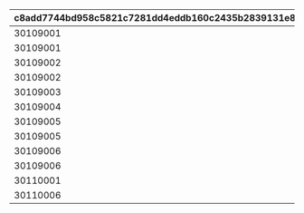 |c8add7744bd958c5821c7281dd4eddb160c2435b2839131e88f804b9ebab7325|7b2612e3d7561589af660e232912dda427c1553d4e0f4cb9c1961d5102ce1cb4|ac032c5470f1785c7f3405abad455f6a8ba5bcca328a348001adaadfe91c4569|ccbca93988bb023f1a4b167e2e1bb01df774e1e174846b7e40f79b25c2dff90a|07f7ffe858d2f9e0389ff778f436d962f903551412d8d0a3da4e2c4f67d04b2f|
| --- | --- | --- | --- | --- |
|30109001|1|8|91002|100|
|30109001|2|2|20002|10|
|30109002|3|8|91002|100|
|30109002|4|12|94002|40000|
|30109003|5|8|91002|300|
|30109004|6|8|91002|500|
|30109005|7|8|91002|500|
|30109005|8|12|94002|1000000|
|30109006|9|8|91002|500|
|30109006|10|12|94002|500000|
|30110001|11|8|91002|600|
|30110006|12|12|94002|200000|
